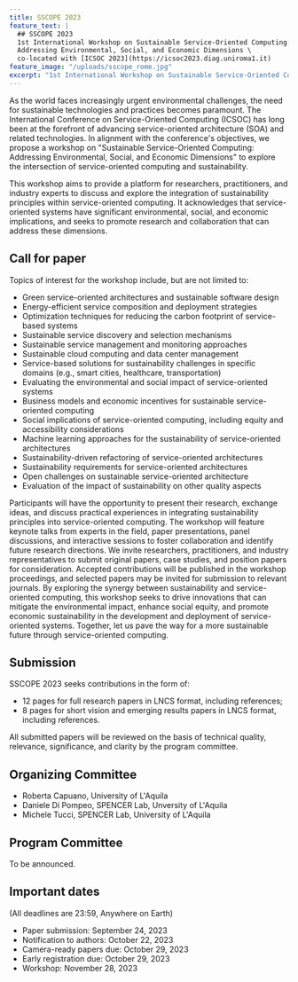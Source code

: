 ```yaml
---
title: SSCOPE 2023
feature_text: |
  ## SSCOPE 2023
  1st International Workshop on Sustainable Service-Oriented Computing: \
  Addressing Environmental, Social, and Economic Dimensions \
  co-located with [ICSOC 2023](https://icsoc2023.diag.uniroma1.it)
feature_image: "/uploads/sscope_rome.jpg"
excerpt: "1st International Workshop on Sustainable Service-Oriented Computing: Addressing Environmental, Social, and Economic Dimensions co-located with ICSOC 2023"
---
```


As the world faces increasingly urgent environmental challenges, the need for sustainable technologies and practices becomes paramount. The International Conference on Service-Oriented Computing (ICSOC) has long been at the forefront of advancing service-oriented architecture (SOA) and related technologies. In alignment with the conference's objectives, we propose a workshop on "Sustainable Service-Oriented Computing: Addressing Environmental, Social, and Economic Dimensions" to explore the intersection of service-oriented computing and sustainability. 

This workshop aims to provide a platform for researchers, practitioners, and industry experts to discuss and explore the integration of sustainability principles within service-oriented computing. It acknowledges that service-oriented systems have significant environmental, social, and economic implications, and seeks to promote research and collaboration that can address these dimensions. 


## Call for paper

Topics of interest for the workshop include, but are not limited to:
- Green service-oriented architectures and sustainable software design
- Energy-efficient service composition and deployment strategies
- Optimization techniques for reducing the carbon footprint of service-based systems
- Sustainable service discovery and selection mechanisms
- Sustainable service management and monitoring approaches
- Sustainable cloud computing and data center management
- Service-based solutions for sustainability challenges in specific domains (e.g., smart cities, healthcare, transportation)
- Evaluating the environmental and social impact of service-oriented systems
- Business models and economic incentives for sustainable service-oriented computing
- Social implications of service-oriented computing, including equity and accessibility considerations
- Machine learning approaches for the sustainability of service-oriented architectures
- Sustainability-driven refactoring of service-oriented architectures
- Sustainability requirements for service-oriented architectures
- Open challenges on sustainable service-oriented architecture
- Evaluation of the impact of sustainability on other quality aspects

Participants will have the opportunity to present their research, exchange ideas, and discuss practical experiences in integrating sustainability principles into service-oriented computing. The workshop will feature keynote talks from experts in the field, paper presentations, panel discussions, and interactive sessions to foster collaboration and identify future research directions. We invite researchers, practitioners, and industry representatives to submit original papers, case studies, and position papers for consideration. Accepted contributions will be published in the workshop proceedings, and selected papers may be invited for submission to relevant journals. By exploring the synergy between sustainability and service-oriented computing, this workshop seeks to drive innovations that can mitigate the environmental impact, enhance social equity, and promote economic sustainability in the development and deployment of service-oriented systems. Together, let us pave the way for a more sustainable future through service-oriented computing.

## Submission

SSCOPE 2023 seeks contributions in the form of:
- 12 pages for full research papers in LNCS format, including references;
- 8 pages for short vision and emerging results papers in LNCS format, including references.

All submitted papers will be reviewed on the basis of technical quality, relevance, significance, and clarity by the program committee.

## Organizing Committee

 * Roberta Capuano, University of L'Aquila
 * Daniele Di Pompeo, SPENCER Lab, Unversity of L'Aquila
 * Michele Tucci, SPENCER Lab, University of L'Aquila

## Program Committee

To be announced.

## Important dates 
(All deadlines are 23:59, Anywhere on Earth)

 - Paper submission: September 24, 2023
 - Notification to authors: October 22, 2023
 - Camera-ready papers due: October 29, 2023
 - Early registration due: October 29, 2023
 - Workshop: November 28, 2023

